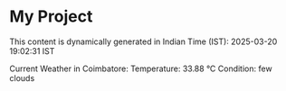 # My Project

This content is dynamically generated in Indian Time (IST): 2025-03-20 19:02:31 IST


Current Weather in Coimbatore:
Temperature: 33.88 °C
Condition: few clouds
